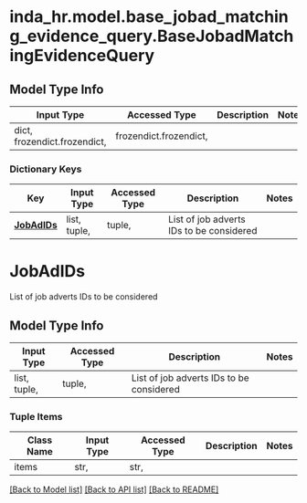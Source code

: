 # inda_hr.model.base_jobad_matching_evidence_query.BaseJobadMatchingEvidenceQuery

## Model Type Info
Input Type | Accessed Type | Description | Notes
------------ | ------------- | ------------- | -------------
dict, frozendict.frozendict,  | frozendict.frozendict,  |  | 

### Dictionary Keys
Key | Input Type | Accessed Type | Description | Notes
------------ | ------------- | ------------- | ------------- | -------------
**[JobAdIDs](#JobAdIDs)** | list, tuple,  | tuple,  | List of job adverts IDs to be considered | 

# JobAdIDs

List of job adverts IDs to be considered

## Model Type Info
Input Type | Accessed Type | Description | Notes
------------ | ------------- | ------------- | -------------
list, tuple,  | tuple,  | List of job adverts IDs to be considered | 

### Tuple Items
Class Name | Input Type | Accessed Type | Description | Notes
------------- | ------------- | ------------- | ------------- | -------------
items | str,  | str,  |  | 

[[Back to Model list]](../../README.md#documentation-for-models) [[Back to API list]](../../README.md#documentation-for-api-endpoints) [[Back to README]](../../README.md)

